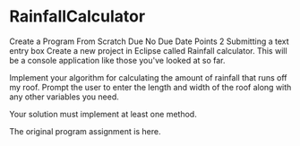 # RainfallCalculator
Create a Program From Scratch
Due No Due Date  Points 2  Submitting a text entry box
Create a new project in Eclipse called Rainfall calculator. This will be a console application like those you've looked at so far.

Implement your algorithm for calculating the amount of rainfall that runs off my roof. Prompt the user to enter the length and width of the roof along with any other variables you need.

Your solution must implement at least one method.

 

The original program assignment is here.

 
